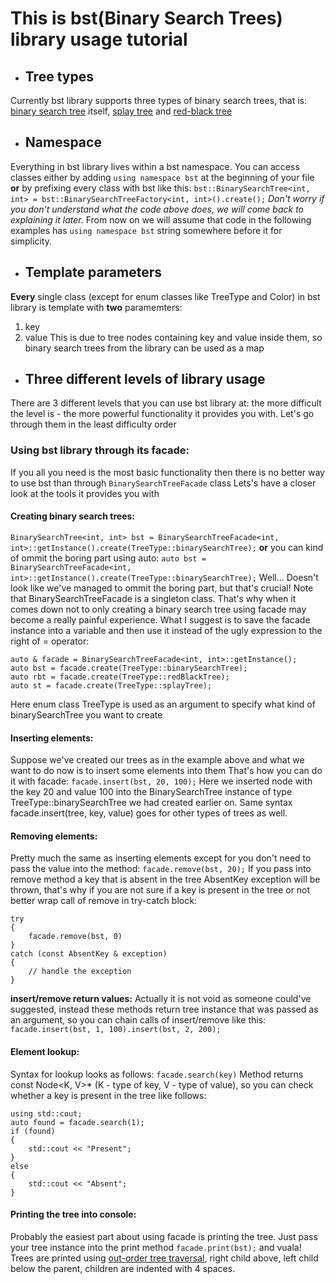 # This is bst(Binary Search Trees) library usage tutorial

* ## Tree types
Currently bst library supports three types of binary search trees, that is: [binary search tree](https://en.wikipedia.org/wiki/Binary_search_tree) itself, [splay tree](https://en.wikipedia.org/wiki/Splay_tree) and [red-black tree](https://en.wikipedia.org/wiki/Red%E2%80%93black_tree)

* ## Namespace
Everything in bst library lives within a bst namespace.
You can access classes either by adding `using namespace bst` at the beginning of your file **or**
by prefixing every class with bst like this: `bst::BinarySearchTree<int, int> = bst::BinarySearchTreeFactory<int, int>().create();`
*Don't worry if you don't understand what the code above does, we will come back to explaining it later.*
From now on we will assume that code in the following examples has `using namespace bst` string somewhere before it for simplicity.

* ## Template parameters
**Every** single class (except for enum classes like TreeType and Color) in bst library is template with **two** paramemters:
  1. key
  2. value
This is due to tree nodes containing key and value inside them, so binary search trees from the library can be used as a map

* ## **Three** different levels of library usage
There are 3 different levels that you can use bst library at:
the more difficult the level is - the more powerful functionality it provides you with.
Let's go through them in the least difficulty order
### Using bst library through its facade:
If you all you need is the most basic functionality then there is no better way to use bst than through `BinarySearchTreeFacade` class
Lets's have a closer look at the tools it provides you with
#### Creating binary search trees: 
`BinarySearchTree<int, int> bst = BinarySearchTreeFacade<int, int>::getInstance().create(TreeType::binarySearchTree);` **or**
you can kind of ommit the boring part using auto: 
`auto bst =  BinarySearchTreeFacade<int, int>::getInstance().create(TreeType::binarySearchTree);`
Well... Doesn't look like we've managed to ommit the boring part, but that's crucial! 
Note that BinarySearchTreeFacade is a singleton class.
That's why when it comes down not to only creating a binary search tree using facade may become a really painful experience.
What I suggest is to save the facade instance into a variable and then 
use it instead of the ugly expression to the right of = operator:

    auto & facade = BinarySearchTreeFacade<int, int>::getInstance();
    auto bst = facade.create(TreeType::binarySearchTree);
    auto rbt = facade.create(TreeType::redBlackTree);
    auto st = facade.create(TreeType::splayTree);
Here enum class TreeType is used as an argument to specify what kind of binarySearchTree you want to create
    
#### Inserting elements: 
Suppose we've created our trees as in the example above and what we want to do now is to insert some elements into them
That's how you can do it with facade: `facade.insert(bst, 20, 100);` 
Here we inserted node with the key 20 and value 100 into the BinarySearchTree instance of type
TreeType::binarySearchTree we had created earlier on.
Same syntax facade.insert(tree, key, value) goes for other types of trees as well.
    
#### Removing elements:
Pretty much the same as inserting elements except for you don't need to pass the value into the method: 
`facade.remove(bst, 20);`
If you pass into remove method a key that is absent in the tree AbsentKey exception will be thrown, that's why
if you are not sure if a key is present in the tree or not better wrap call of remove in try-catch block:

    try
    {
        facade.remove(bst, 0)
    }
    catch (const AbsentKey & exception)
    {
        // handle the exception
    }
    
**insert/remove return values:**
Actually it is not void as someone could've suggested, instead these methods return tree instance that was passed
as an argument, so you can chain calls of insert/remove like this: `facade.insert(bst, 1, 100).insert(bst, 2, 200);`
    
#### Element lookup:
Syntax for lookup looks as follows: `facade.search(key)`
Method returns const Node<K, V>* (K - type of key, V - type of value), 
so you can check whether a key is present in the tree like follows:

    using std::cout;
    auto found = facade.search(1);
    if (found)
    {
        std::cout << "Present";
    }
    else
    {
        std::cout << "Absent";
    }
    
#### Printing the tree into console: 
Probably the easiest part about using facade is printing the tree.
Just pass your tree instance into the print method `facade.print(bst);` and vuala!
Trees are printed using [out-order tree traversal](https://en.wikipedia.org/wiki/Tree_traversal), right child above, left child below the parent,
children are indented with 4 spaces.
    
